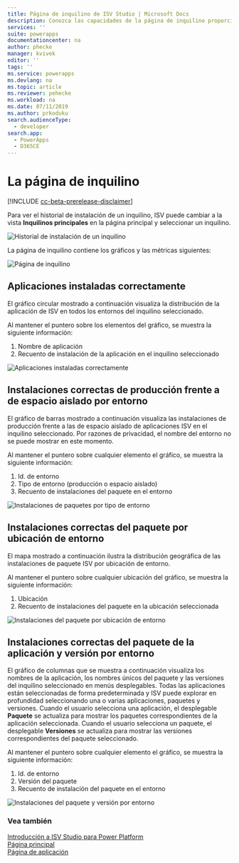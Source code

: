 ```yaml
---
title: Página de inquilino de ISV Studio | Microsoft Docs
description: Conozca las capacidades de la página de inquilino proporcionada por el portal ISV Studio.
services: ''
suite: powerapps
documentationcenter: na
author: phecke
manager: kvivek
editor: ''
tags: ''
ms.service: powerapps
ms.devlang: na
ms.topic: article
ms.reviewer: pehecke
ms.workload: na
ms.date: 07/11/2019
ms.author: prkoduku
search.audienceType:
  - developer
search.app:
  - PowerApps
  - D365CE
---
```


# <a name="the-tenant-page"></a>La página de inquilino

[!INCLUDE [cc-beta-prerelease-disclaimer](../../includes/cc-beta-prerelease-disclaimer.md)]

Para ver el historial de instalación de un inquilino, ISV puede cambiar a la vista **Inquilinos principales** en la página principal y seleccionar un inquilino.

![Historial de instalación de un inquilino](media/isv-portal-homepage-tenantpivot.png)

La página de inquilino contiene los gráficos y las métricas siguientes:

![Página de inquilino](media/isv-portal-tenantpage.png)

## <a name="successfully-installed-apps"></a>Aplicaciones instaladas correctamente

El gráfico circular mostrado a continuación visualiza la distribución de la aplicación de ISV en todos los entornos del inquilino seleccionado.

Al mantener el puntero sobre los elementos del gráfico, se muestra la siguiente información:

1. Nombre de aplicación
2. Recuento de instalación de la aplicación en el inquilino seleccionado

![Aplicaciones instaladas correctamente](media/isv-portal-tenantpage-graph1.png)

## <a name="successful-production-vs-sandbox-package-installs-by-environment"></a>Instalaciones correctas de producción frente a de espacio aislado por entorno

El gráfico de barras mostrado a continuación visualiza las instalaciones de producción frente a las de espacio aislado de aplicaciones ISV en el inquilino seleccionado. Por razones de privacidad, el nombre del entorno no se puede mostrar en este momento.

Al mantener el puntero sobre cualquier elemento el gráfico, se muestra la siguiente información:

1. Id. de entorno
2. Tipo de entorno (producción o espacio aislado)
3. Recuento de instalaciones del paquete en el entorno

![Instalaciones de paquetes por tipo de entorno](media/isv-portal-tenantpage-graph2.png)

## <a name="successful-package-installs-by-environment-location"></a>Instalaciones correctas del paquete por ubicación de entorno

El mapa mostrado a continuación ilustra la distribución geográfica de las instalaciones de paquete ISV por ubicación de entorno.

Al mantener el puntero sobre cualquier ubicación del gráfico, se muestra la siguiente información:

1. Ubicación
2. Recuento de instalaciones del paquete en la ubicación seleccionada

![Instalaciones del paquete por ubicación de entorno](media/isv-portal-tenantpage-graph3.png)

## <a name="successful-app-package-and-version-installs-by-environment"></a>Instalaciones correctas del paquete de la aplicación y versión por entorno

El gráfico de columnas que se muestra a continuación visualiza los nombres de la aplicación, los nombres únicos del paquete y las versiones del inquilino seleccionado en menús desplegables. Todas las aplicaciones están seleccionadas de forma predeterminada y ISV puede explorar en profundidad seleccionando una o varias aplicaciones, paquetes y versiones. Cuando el usuario selecciona una aplicación, el desplegable **Paquete** se actualiza para mostrar los paquetes correspondientes de la aplicación seleccionada. Cuando el usuario selecciona un paquete, el desplegable **Versiones** se actualiza para mostrar las versiones correspondientes del paquete seleccionado.

Al mantener el puntero sobre cualquier elemento el gráfico, se muestra la siguiente información:

1. Id. de entorno
2. Versión del paquete
3. Recuento de instalación del paquete en el entorno

![Instalaciones del paquete y versión por entorno](media/isv-portal-tenantpage-graph4.png)

### <a name="see-also"></a>Vea también

[Introducción a ISV Studio para Power Platform](isv-app-management.md)  
[Página principal](isv-app-management-homepage.md)  
[Página de aplicación](isv-app-management-apppage.md)
